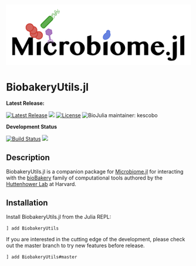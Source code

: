 ![Microbiome.jl logo](https://github.com/BioJulia/Microbiome.jl/blob/master/logo.png)

# BiobakeryUtils.jl

**Latest Release:**

[![Latest Release](https://img.shields.io/github/release/BioJulia/BiobakeryUtils.jl.svg)](https://github.com/BioJulia/BiobakeryUtils.jl/releases/latest)
[![](https://img.shields.io/badge/docs-stable-blue.svg)](http://biojulia.net/BiobakeryUtils.jl/stable/)
[![License](https://img.shields.io/badge/license-MIT-green.svg)](https://github.com/BioJulia/BiobakeryUtils.jl/blob/master/LICENSE)
![BioJulia maintainer: kescobo](https://img.shields.io/badge/BioJulia%20Maintainer-kescobo-blue.svg)

**Development Status**

[![Build Status](https://travis-ci.org/BioJulia/BiobakeryUtils.jl.svg?branch=master)](https://travis-ci.org/BioJulia/BiobakeryUtils.jl)
[![](https://img.shields.io/badge/docs-latest-blue.svg)](http://biojulia.net/BiobakeryUtils.jl/dev/)

## Description

BiobakeryUtils.jl is a companion package for [Microbiome.jl](https://github.com/BioJulia/Microbiome.jl)
for interacting with the [bioBakery](https://bitbucket.org/biobakery/biobakery/wiki/Home)
family of computational tools
authored by the [Huttenhower Lab](http://huttenhower.sph.harvard.edu/) at Harvard.

## Installation

Install BiobakeryUtils.jl from the Julia REPL:

```
] add BiobakeryUtils
```

If you are interested in the cutting edge of the development, please check out
the master branch to try new features before release.

```
] add BiobakeryUtils#master
```
